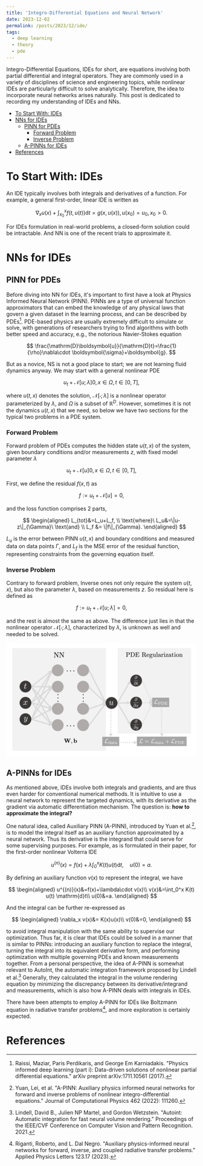 ```yaml
---
title: 'Integro-Differential Equations and Neural Network'
date: 2023-12-02
permalink: /posts/2023/12/ide/
tags:
  - deep learning
  - theory
  - pde
---
```


Integro-Differential Equations, IDEs for short, are equations involving both partial differential and integral operators. They are commonly used in a variety of disciplines of science and engineering topics, while nonlinear IDEs are particularly difficult to solve analytically. Therefore, the idea to incorporate neural networks arises naturally. This post is dedicated to recording my understanding of IDEs and NNs. 

- [To Start With: IDEs](#to-start-with-ides)
- [NNs for IDEs](#nns-for-ides)
  - [PINN for PDEs](#pinn-for-pdes)
    - [Forward Problem](#forward-problem)
    - [Inverse Problem](#inverse-problem)
  - [A-PINNs for IDEs](#a-pinns-for-ides)
- [References](#references)


# To Start With: IDEs
An IDE typically involves both integrals and derivatives of a function. For example, a general first-order, linear IDE is written as

$$
\nabla_x u(x)+\int_{x_0}^xf(t, u(t))\mathrm{d}t=g(x, u(x)), u(x_0)=u_0, x_0>0.
$$

For IDEs formulation in real-world problems, a closed-form solution could be intractable. And NN is one of the recent trials to approximate it. 

# NNs for IDEs

## PINN for PDEs
Before diving into NN for IDEs, it's important to first have a look at Physics Informed Neural Network (PINN). PINNs are a type of universal function approximators that can embed the knowledge of any physical laws that govern a given dataset in the learning process, and can be described by PDEs[^1]. PDE-based physics are usually extremely difficult to simulate or solve, with generations of researchers trying to find algorithms with both better speed and accuracy, e.g., the notorious Navier-Stokes equation 

$$
\frac{\mathrm{D}\boldsymbol{u}}{\mathrm{D}t}=\frac{1}{\rho}\nabla\cdot \boldsymbol{\sigma}+\boldsymbol{g}.
$$

But as a novice, NS is not a good place to start; we are not learning fluid dynamics anyway. We may start with a general nonlinear PDE

$$
u_t+\mathcal{N}[u; \lambda]0, x \in \Omega, t\in [0, T], 
$$

where $u(t, x)$ denotes the solution, $\mathcal{N}[\cdot; \lambda]$ is a nonlinear operator parameterized by $\lambda$, and $\Omega$ is a subset of $\mathbb{R}^D$. However, sometimes it is not the dynamics $u(t, x)$ that we need, so below we have two sections for the typical two problems in a PDE system. 

### Forward Problem

Forward problem of PDEs computes the hidden state $u(t, x)$ of the system, given boundary conditions and/or measurements $z$, with fixed model parameter $\lambda$

$$
u_t+\mathcal{N}[u]0, x \in \Omega, t\in [0, T], 
$$

First, we define the residual $f(x, t)$ as

$$
f := u_t+\mathcal{N}[u]=0, 
$$

and the loss function comprises 2 parts, 

$$
\begin{aligned}
L_{tot}&=L_u+L_f, \\
\text{where}\ L_u&=\|u-z\|_{\Gamma}\ \text{and} \\
L_f &= \|f\|_{\Gamma}.
\end{aligned}
$$

$L_u$ is the error between PINN $u(t, x)$ and boundary conditions and measured data on data points $\Gamma$, and $L_f$ is the MSE error of the residual function, representing constraints from the governing equation itself. 

### Inverse Problem

Contrary to forward problem, Inverse ones not only require the system $u(t, x)$, but also the parameter $\lambda$, based on measurements $z$. So residual here is defined as

$$
f := u_t+\mathcal{N}[u; \lambda]=0, 
$$

and the rest is almost the same as above. The difference just lies in that the nonlinear operator $\mathcal{N}[\cdot; \lambda]$, characterized by $\lambda$, is unknown as well and needed to be solved.

![General Framework of PINNs](/images/pinn.png)

## A-PINNs for IDEs
As mentioned above, IDEs involve both integrals and gradients, and are thus even harder for conventional numerical methods. It is intuitive to use a neural network to represent the targeted dynamics, with its derivative as the gradient via automatic differentiation mechanism. The question is: **how to approximate the integral?**

One natural idea, called Auxiliary PINN (A-PINN), introduced by Yuan et al.[^2], is to model the integral itself as an auxiliary function approximated by a neural network. Thus its derivative is the integrand that could serve for some supervising purposes. For example, as is formulated in their paper, for the first-order nonlinear Volterra IDE

$$
u^{(n)}(x)=f(x)+\lambda \int_0^x K(t) u(t) \mathrm{d} t, \quad u(0)=a.
$$

By defining an auxiliary function $v(x)$ to represent the integral, we have

$$
\begin{aligned}
u^{(n)}(x)&=f(x)+\lambda\cdot v(x)\\
v(x)&=\int_0^x K(t) u(t) \mathrm{d}t\\
u(0)&=a.
\end{aligned}
$$

And the integral can be further re-expressed as 

$$
\begin{aligned}
\nabla_x v(x)&= K(x)u(x)\\
v(0)&=0,
\end{aligned}
$$

to avoid integral manipulation with the same ability to supervise our optimization. Thus far, it is clear that IDEs could be solved in a manner that is similar to PINNs: introducing an auxiliary function to replace the integral, turning the integral into its equivalent derivative form, and performing optimization with multiple governing PDEs and known measurements together. From a personal perspective, the idea of A-PINN is somewhat relevant to AutoInt, the automatic integration framework proposed by Lindell et al.[^4] Generally, they calculated the integral in the volume rendering equation by minimizing the discrepancy between its derivative/integrand and measurements, which is also how A-PINN deals with integrals in IDEs. 

There have been attempts to employ A-PINN for IDEs like Boltzmann equation in radiative transfer problems[^3], and more exploration is certainly expected. 

# References
[^1]: Raissi, Maziar, Paris Perdikaris, and George Em Karniadakis. "Physics informed deep learning (part i): Data-driven solutions of nonlinear partial differential equations." arXiv preprint arXiv:1711.10561 (2017).

[^2]: Yuan, Lei, et al. "A-PINN: Auxiliary physics informed neural networks for forward and inverse problems of nonlinear integro-differential equations." Journal of Computational Physics 462 (2022): 111260.

[^3]: Riganti, Roberto, and L. Dal Negro. "Auxiliary physics-informed neural networks for forward, inverse, and coupled radiative transfer problems." Applied Physics Letters 123.17 (2023).

[^4]: Lindell, David B., Julien NP Martel, and Gordon Wetzstein. "Autoint: Automatic integration for fast neural volume rendering." Proceedings of the IEEE/CVF Conference on Computer Vision and Pattern Recognition. 2021.